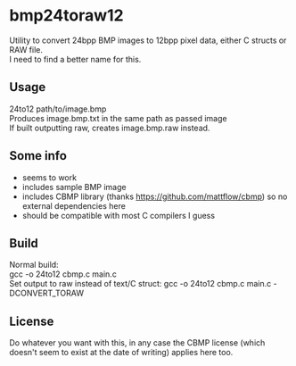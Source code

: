 # bmp24toraw12
Utility to convert 24bpp BMP images to 12bpp pixel data, either C structs or RAW file.  
I need to find a better name for this.

## Usage
24to12 path/to/image.bmp  
Produces image.bmp.txt in the same path as passed image  
If built outputting raw, creates image.bmp.raw instead.

## Some info
- seems to work
- includes sample BMP image
- includes CBMP library (thanks https://github.com/mattflow/cbmp) so no external dependencies here
- should be compatible with most C compilers I guess

## Build
Normal build:   
gcc -o 24to12 cbmp.c main.c  
Set output to raw instead of text/C struct:
gcc -o 24to12 cbmp.c main.c -DCONVERT_TORAW

## License
Do whatever you want with this, in any case the CBMP license (which doesn't seem to exist at the date of writing) applies here too.